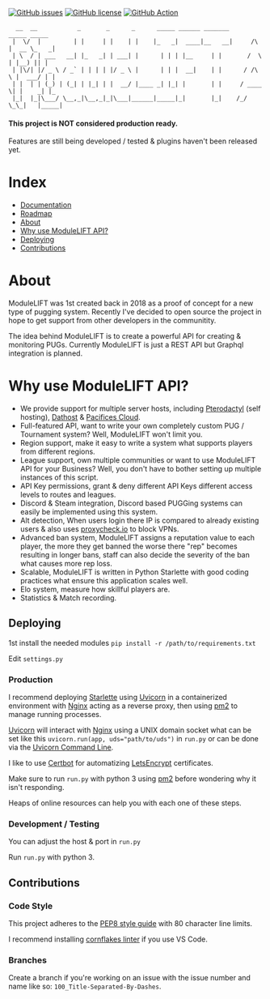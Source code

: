 [![GitHub issues](https://img.shields.io/github/issues/ModuleLIFT/API)](https://github.com/ModuleLIFT/API/issues)
[![GitHub license](https://img.shields.io/github/license/ModuleLIFT/API)](https://github.com/ModuleLIFT/API/blob/master/LICENSE)
[![GitHub Action](https://github.com/ModuleLIFT/API/workflows/Markdownlint%20Workflow/badge.svg)](https://github.com/ModuleLIFT/API)

```
  __  __           _       _      _      _____ ______ _______            _____ _____ 
 |  \/  |         | |     | |    | |    |_   _|  ____|__   __|     /\   |  __ \_   _|
 | \  / | ___   __| |_   _| | ___| |      | | | |__     | |       /  \  | |__) || |  
 | |\/| |/ _ \ / _` | | | | |/ _ \ |      | | |  __|    | |      / /\ \ |  ___/ | |  
 | |  | | (_) | (_| | |_| | |  __/ |____ _| |_| |       | |     / ____ \| |    _| |_ 
 |_|  |_|\___/ \__,_|\__,_|_|\___|______|_____|_|       |_|    /_/    \_\_|   |_____|
```
#### This project is NOT considered production ready.
Features are still being developed / tested & plugins haven't been released yet.

# Index
- [Documentation](/DOC.md)
- [Roadmap](/ROADMAP.md)
- [About](#about)
- [Why use ModuleLIFT API?](#why-use-modulelift-api)
- [Deploying](#deploying)
- [Contributions](#contributions)

# About
ModuleLIFT was 1st created back in 2018 as a proof of concept for a new type of pugging system. Recently I've decided to open source the project in hope to get support from other developers in the communitity.

The idea behind ModuleLIFT is to create a powerful API for creating & monitoring PUGs. Currently ModuleLIFT is just a REST API but Graphql integration is planned.

# Why use ModuleLIFT API?
- We provide support for multiple server hosts, including [Pterodactyl](https://pterodactyl.io/) (self hosting), [Dathost](https://dathost.net/) & [Pacifices Cloud](https://www.pacifices.cloud/).
- Full-featured API, want to write your own completely custom PUG / Tournament system? Well, ModuleLIFT won't limit you.
- Region support, make it easy to write a system what supports players from different regions.
- League support, own multiple communities or want to use ModuleLIFT API for your Business? Well, you don't have to bother setting up multiple instances of this script.
- API Key permissions, grant & deny different API Keys different access levels to routes and leagues.
- Discord & Steam integration, Discord based PUGGing systems can easily be implemented using this system. 
- Alt detection, When users login there IP is compared to already existing users & also uses [proxycheck.io](https://proxycheck.io/) to block VPNs.
- Advanced ban system, ModuleLIFT assigns a reputation value to each player, the more they get banned the worse there "rep" becomes resulting in longer bans, staff can also decide the severity of the ban what causes more rep loss.
- Scalable, ModuleLIFT is written in Python Starlette with good coding practices what ensure this application scales well.
- Elo system, measure how skillful players are.
- Statistics & Match recording.

## Deploying
1st install the needed modules ``pip install -r /path/to/requirements.txt``

Edit ``settings.py``

### Production
I recommend deploying [Starlette](https://www.starlette.io/) using [Uvicorn](http://www.uvicorn.org/) in a containerized environment with [Nginx](https://www.nginx.com/) acting as a reverse proxy, then using [pm2](https://pm2.keymetrics.io/) to manage running processes.

[Uvicorn](http://www.uvicorn.org/) will interact with [Nginx](https://www.nginx.com/) using a UNIX domain socket what can be set like this ``uvicorn.run(app, uds="path/to/uds")`` in ``run.py`` or can be done via the [Uvicorn Command Line](http://www.uvicorn.org/#command-line-options).

I like to use [Certbot](https://certbot.eff.org/) for automatizing [LetsEncrypt](https://letsencrypt.org/) certificates.

Make sure to run ``run.py`` with python 3 using [pm2](https://pm2.keymetrics.io/) before wondering why it isn't responding.

Heaps of online resources can help you with each one of these steps.

### Development / Testing
You can adjust the host & port in ``run.py``

Run ``run.py`` with python 3.

## Contributions
### Code Style
This project adheres to the [PEP8 style guide](https://www.python.org/dev/peps/pep-0008/) with 80 character line limits.

I recommend installing [cornflakes linter](https://marketplace.visualstudio.com/items?itemName=kevinglasson.cornflakes-linter) if you use VS Code.

### Branches
Create a branch if you're working on an issue with the issue number and name like so: `100_Title-Separated-By-Dashes`.
